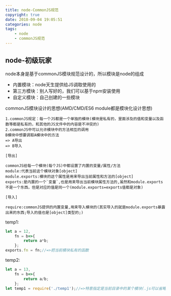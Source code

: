 ```yaml
---
title: node-CommonJS规范
copyright: true
date: 2018-09-04 19:05:51
categories: node
tags:
    - node
    - commonJS规范
---
```


## node-初级玩家

node本身是基于commonJS模块规范设计的，所以模块是node的组成

- 内置模块：node天生提供给JS调取使用的
- 第三方模块：别人写好的，我们可以基于npm安装使用
- 自定义模块：自己创建的一些模块
<!-- more -->
commonJS模块设计的思想(AMD/CMD/ES6 module都是模块化设计思想)

```
1.commonJS规定：每一个JS都是一个单独的模块(模块是私有的，里面涉及的值和变量以及函数等都是私有的，和其他的JS文件中的内容是不冲突的)
2.commonJS中可以允许模块中的方法相互的调用
B模块中想要调取A模块中的方法
=> A导出
=> B导入

[导出]

commonJS给每一个模块(每个JS)中都设置了内置的变量/属性/方法
module:代表当前这个模块对象[object]
module.exports:模块的这个属性是用来导出当前属性和方法的[object]
exports:是内置的一个`变量`,也是用来导出当前模块属性方法的,虽然和module.exports不是一个东西，但是对应的值是同一个(module.exports=exports值都是对象)

[导入]

require:commonJS提供的内置变量,用来导入模块的(其实导入的就是module.exports暴露出来的东西;导入的值也是[object]类型的;)
```

temp1:

```javascript
let a = 12,
    fn = b=>{
        return a*b;
    };
exports.fn = fn;//=>把当前模块私有的函数
```

temp2:

```javascript
let a = 13,
    fn = b=>{
        return a/b;
    };
let temp1 = require('./temp1');//=>特意指定是当前目录中的某个模块(.js可以省略)require导入的时候，首先把temp1模块中的JS自上而下执行，把exports对应的堆内存导入进来，所以接收到的结果是一个对象(require是一个同步操作：只有把导入的模块代码执行完成，才可以获取值，然后继续执行本模块下面的代码) 
```



